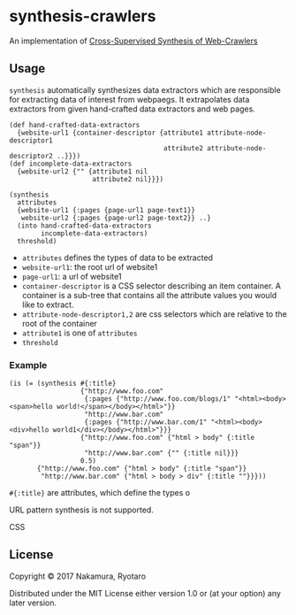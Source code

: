 # synthesis-crawlers

An implementation of [Cross-Supervised Synthesis of Web-Crawlers](http://dl.acm.org/citation.cfm?id=2884842)

## Usage

`synthesis` automatically synthesizes data extractors which are responsible for extracting data of interest from webpaegs.
It extrapolates data extractors from given hand-crafted data extractors and web pages.

<!-- 
presented an automatic synthesis of data extracting web crawlers
by extrapolating existing crawlers for the same category of data
from other websites.
-->
    (def hand-crafted-data-extractors 
      {website-url1 {container-descriptor {attribute1 attribute-node-descriptor1
                                           attribute2 attribute-node-descriptor2 ..}}})
    (def incomplete-data-extractors
      {website-url2 {"" {attribute1 nil
                         attribute2 nil}}})
    
    (synthesis 
      attributes
      {website-url1 {:pages {page-url1 page-text1}}
       website-url2 {:pages {page-url2 page-text2}} ..}
      (into hand-crafted-data-extractors 
            incomplete-data-extractors)
      threshold)

- `attributes` defines the types of data to be extracted
- `website-url1`: the root url of website1
- `page-url1`: a url of website1
- `container-descriptor` is a CSS selector describing an item container. A container is a sub-tree that contains all the attribute values you would like to extract.
- `attribute-node-descriptor1,2` are css selectors which are relative to the root of the container  
- `attribute1` is one of `attributes`
- `threshold`


### Example               
    (is (= (synthesis #{:title} 
                      {"http://www.foo.com" 
                       {:pages {"http://www.foo.com/blogs/1" "<html><body><span>hello world!</span></body></html>"}}
                       "http://www.bar.com" 
                       {:pages {"http://www.bar.com/1" "<html><body><div>hello world1</div></body></html>"}}}
                      {"http://www.foo.com" {"html > body" {:title "span"}}
                       "http://www.bar.com" {"" {:title nil}}}
                      0.5)
           {"http://www.foo.com" {"html > body" {:title "span"}} 
            "http://www.bar.com" {"html > body > div" {:title ""}}}))

`#{:title}` are attributes, which define the types o

URL pattern synthesis is not supported. 

CSS

## License

Copyright © 2017 Nakamura, Ryotaro

Distributed under the MIT License either version 1.0 or (at
your option) any later version.
